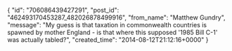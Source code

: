  {
   "id": "706086439427291",
   "post_id": "462493170453287_482026878499916",
   "from_name": "Matthew Gundry",
   "message": "My guess is that taxation in commonwealth countries is spawned by mother England - is that where this supposed '1985 Bill C-1' was actually tabled?",
   "created_time": "2014-08-12T21:12:16+0000"
 }
